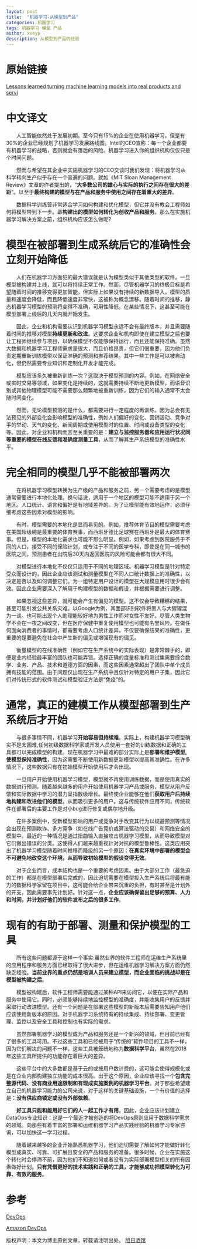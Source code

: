 ```yaml
---
layout: post
title:  "机器学习-从模型到产品"
categories: 机器学习
tags: 机器学习 模型 产品
author: xueyp
description: 从模型到产品的经验
---
```



原始链接
============
[Lessons learned turning machine learning models into real products and servi](https://www.oreilly.com/ideas/lessons-learned-turning-machine-learning-models-into-real-products-and-services)

中文译文
============

　　人工智能依然处于发展初期。至今只有15%的企业在使用机器学习，但是有30%的企业已经规划了机器学习发展路线图。Intel的CEO宣称：每一个企业都要有机器学习的战略，否则就会有落后的风险。机器学习进入你的组织机构仅仅只是个时间问题。

　　然而与希望在其企业中实施机器学习的CEO交谈时我们发现：将机器学习从科学转向生产似乎存在一个普遍的问题。就如《MIT Sloan Management Review》文章的作者提出的，“**大多数公司的雄心与实际的执行之间存在很大的差距**”。以至于**最终构建的模型与在产品和服务中使用之间存在着重大的差异**。

　　数据科学训练营非常适合学习如何构建和优化模型，但它并没有教会工程师如何将模型带到下一步。即**构建出的模型如何转化为创收产品和服务**。那么在实施机器学习解决方案之前，组织机构应该怎么做呢?

# 模型在被部署到生成系统后它的准确性会立刻开始降低

　　人们在机器学习方面犯的最大错误就是认为模型类似于其他类型的软件。一旦模型被构建并上线，就可以将持续正常工作。然而，尽管机器学习的终极目标是希望随着时间的推移变得更加智能，但实际上如果没有持续的新数据导入，模型的质量和速度会降低，而且降低速度非常快，这被称为概念漂移。随着时间的推移，静态机器学习模型的预测将变得不准确，可用性降低。在某些情况下，这甚至可能在模型部署上线后的几天内就开始发生。

　　因此，企业和机构需要认识到机器学习模型永远不会有最终版本，并且需要随着时间的推移对模型**持续更新和改进**。这要求企业和机构即使在建立模型之后也要让工程师继续参与项目，以确保模型不仅能够保持运行，而且还能保持准确。虽然大数据和机器学习工程师需求量很大，而且价格昂贵，但它们很重要，因为他们负责定期重新训练模型以保证准确的预测和推荐结果。其中一些工作是可以被自动化，但仍然需要专业知识和定制化开发才能完成。

　　模型应该多久被重新训练一次？这取决于模型预测的内容。例如，在网络安全或实时交易等领域，如果变化是持续的，这就需要持续不断地更新模型。而语音识别或其他物理模型可能不需要那么频繁地被重新训练，因为它们的输入通常不太会随时间变化。

　　然而，无论模型预测的是什么，都需要进行一定程度的再训练。因为总会有无法预见的外部变化会影响模型的准确性，例如人们偏好的变化、营销活动、竞争对手的举动、天气的变化、新闻周期或使用模型时的位置、时间或设备类型的变化等。因此，对企业和机构而言至关重要的是：**建立与监控服务器和应用运行状况同等重要的模型在线反馈和准确度测量工具**，从而了解其生产系统模型的准确性水平。

# 完全相同的模型几乎不能被部署两次

　　在将机器学习模型转换为生产级的产品和服务之前，另一个需要考虑的是模型通常需要进行本地化处理。换句话说，适用于一个地区的模型可能不适用于另一个地区。人口统计、语言和偏好是有地域差异的。为了让模型能有效地运作，必须仔细考虑这些因素对模型的影响。

　　有时，模型需要的本地化是显而易见的。例如，推荐体育节目的模型需要考虑在美国超级碗是最重要的体育赛事，而西班牙德比足球赛在西班牙是最大的体育赛事。但是，模型的本地化需求也可能不那么明显。例如，如果考虑到医院服务于不同的人口，接受不同的保险计划，或专注于不同的医学专科，即使是在同一城市的医院之间，预测患者在出院后30天内返回医院的风险可能会都有很大不同。

　　对模型进行本地化不仅仅只适用于不同的地理区域。机器学习模型是针对特定受众而设计的，因此企业应该测试和测量模型在不同人口统计数据上的准确性，以决定是否以及如何调整它们。为一组特定用户设计的模型在大规模应用时很少会有效。因此企业需要深入了解用于构建模型的数据和假设，并根据需要进行调整。

　　如果忽视这些差异，就可能会产生有偏见的模型。这不仅会导致糟糕的结果，甚至可能引发公共关系灾难。以Google为例，其面部识别软件将黑人与大猩猩混为一谈。也可能出现个人助理能较好地为男性工作而对女性不友好。尽管人类生物学不会在一夜之间改变，但在医疗保健中重复使用模型也可能有名誉风险。在做任何面向消费者的事情时，都需要考虑人口统计差异。不仅要确保结果的准确性，更重要的是要避免在社会中产生新的偏见或增强现有的偏见。

　　衡量模型的在线准确性（例如它在生产系统中的实际表现）是非常棘手的，即便是业内经验最丰富的团队也可能弄错。选择正确的度量标准和测试集需要综合数学、业务、产品、技术和道德方面的因素，而这些因素通常超出了团队中单个成员拥有技能的范围。由于问题仅出现在生产系统中且仅针对特定的用户子集，因此它们对传统形式的软件测试和模型验证方法是“免疫”的。

# 通常，真正的建模工作从模型部署到生产系统后才开始

　　与很多事情不同，机器学习**开始容易但持续难**。实际上，构建机器学习模型确实不是太困难,任何初级数据科学家或开发人员使用一套好的训练数据和正确的工具都可以完成模型的构建。现在机器学习中最难的部分实际上是**部署和维护模型,使模型保持准确性**，因为这需要不断使用新数据更新模型以提高其准确性。在许多情况下，这些数据只有在初始模型开始使用后才会出现。

　　一旦用户开始使用机器学习模型，模型就不再使用训练数据，而是使用真实的数据进行预测。随着越来越多的用户开始使用机器学习产品或服务，模型从用户反馈和实际数据中学习的潜力呈指数级增长。最终使企业能够在他们**获取用户后持续地构建和改进他们的模型**，从而吸引更多的用户。这与传统软件应用不同，传统软件在部署后的主要工作是对小bug进行修复或偶尔地升级。

　　在许多案例中，受新模型影响的用户或竞争对手改变其行为以规避预测等情况会出现在预测欺诈、多方竞争（如在线广告竞价或算法驱动的交易）和网络安全的模型中。最近的一种情况是通过扭曲输入直接攻击机器学习模型，从而导致模型对它们做出错误的分类。这使得人们越来越重视针对对抗的模型鲁棒性。这类应用突出了机器学习模型随着时间推移而降级的另一个原因：**在真实环境中部署的模型会不可避免地改变这个环境，从而导致初始模型的假设变得无效**。

　　对于企业而言，成本结构也是一个重要的考虑因素。由于大部分工作（最急迫的工作）都是在模型部署后完成的，因此迫切需要在模型投入生产系统后将最有能力的数据科学家留在项目中，这可能会给企业带来沉重的负担，有时甚至是计划外的开支，因此需要事先计划好。针对这一点，**企业应该确保留出足够的预算、人力和时间，并计划好他们的软件发布之后的很多工作**。

# 现有的有助于部署、测量和保护模型的工具

　　所有这些问题都源于这样一个事实:虽然业界的软件工程师在运维生产系统里的应用程序和服务方面已经取得了很大进步，但在运维机器学习解决方案方面仍然缺乏经验。**当前业界的重点仍然是培训人员来建立模型，而企业面临的挑战却是在模型被构建之后**。

　　模型被构建后，软件工程师需要能通过某种API来访问它，以便在实际产品和服务中使用它。同时，必须能够持续地监控模型的准确度，并能收集用户的反馈并采取行动改进模型。还有一个问题是在部署这些模型的新版本后需要告知用户他们应该使用新版本的原因。对于机器学习系统特有的持续集成、持续部署、变更管理、监控以及安全工具和控制也有实际的需求。

　　虽然部署机器学习的模型成为产品和服务还是一个新兴的领域，但目前已经有了很多的工具可用。不过这些工具和已经被用于“传统的”软件项目的工具不一样，因为它们解决的问题不一样。这些工具被笼统地称为**数据科学平台**，虽然在2018年这些工具所提供的功能存在着巨大的差异。

　　这些平台中的大多数都是基于云的或按用户数计费的，这可能会使得规模化或是在企业内部构建独立功能的成本很高。出于这个原因，企业应该寻找一个**包含完整源代码、没有商业用途限制和有现成实施案例的机器学习平台**。对于那些希望建立自己的机器学习能力的公司来说，对于这样的关键基础设施，一个有价值的选择是：**没有供应商锁定或没有外部依赖**。

　　**好工具只能和能用好它们的人一起工作才有用**。因此，企业应该计划建立DataOps专业知识：这是一个最近才被创造的将DevOps原则应用于数据科学需求的领域。向那些有着丰富的部署和运维机器学习产品实践经验的机器学习专家咨询，可以加快这一学习过程。

　　随着越来越多的企业开始熟悉机器学习，他们迫切需要了解如何才能做好转化模型成真实、可靠、可扩展且安全的产品和服务的准备。很多时候，企业在实施这个转化时会停滞不前，因为他们不知道如何或者没有为实际部署模型相关的所有因素做好计划。**只有凭借更好的技术实践和正确的工具，才能够成功把模型转化为可靠、有效的服务**。

参考
============

[DevOps](https://en.wikipedia.org/wiki/DevOps)

[Amazon DevOps](https://aws.amazon.com/cn/devops/what-is-devops/)


版权声明：本文为博主原创文章，转载请注明出处。 [旭日酒馆](https://xueyp.github.io/)
